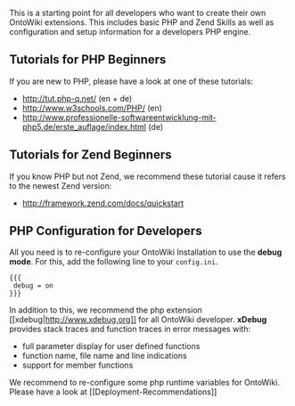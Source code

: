 This is a starting point for all developers who want to create their own OntoWiki extensions. This includes basic PHP and Zend Skills as well as configuration and setup information for a developers PHP engine.

## Tutorials for PHP Beginners
If you are new to PHP, please have a look at one of these tutorials:
  * http://tut.php-q.net/ (en + de)
  * http://www.w3schools.com/PHP/ (en)
  * http://www.professionelle-softwareentwicklung-mit-php5.de/erste_auflage/index.html (de)

## Tutorials for Zend Beginners
If you know PHP but not Zend, we recommend these tutorial cause it refers to the newest Zend version:  
  * http://framework.zend.com/docs/quickstart

## PHP Configuration for Developers
All you need is to re-configure your OntoWiki Installation to use the **debug mode**. For this, add the following line to your `config.ini`.

    {{{
     debug = on
    }}}

In addition to this, we recommend the php extension [[xdebug|http://www.xdebug.org]] for all OntoWiki developer. **xDebug** provides stack traces and function traces in error messages with:
  * full parameter display for user defined functions
  * function name, file name and line indications
  * support for member functions

We recommend to re-configure some php runtime variables for OntoWiki. Please have a look at [[Deployment-Recommendations]]